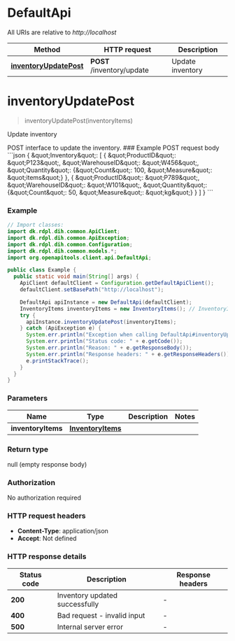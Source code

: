 # DefaultApi

All URIs are relative to *http://localhost*

| Method | HTTP request | Description |
|------------- | ------------- | -------------|
| [**inventoryUpdatePost**](DefaultApi.md#inventoryUpdatePost) | **POST** /inventory/update | Update inventory |


<a id="inventoryUpdatePost"></a>
# **inventoryUpdatePost**
> inventoryUpdatePost(inventoryItems)

Update inventory

POST interface to update the inventory.  ### Example POST request body &#x60;&#x60;&#x60;json {   \&quot;Inventory\&quot;: [     {       \&quot;ProductID\&quot;: \&quot;P123\&quot;,       \&quot;WarehouseID\&quot;: \&quot;W456\&quot;,       \&quot;Quantity\&quot;: {\&quot;Count\&quot;: 100, \&quot;Measure\&quot;: \&quot;items\&quot;}     },     {       \&quot;ProductID\&quot;: \&quot;P789\&quot;,       \&quot;WarehouseID\&quot;: \&quot;W101\&quot;,       \&quot;Quantity\&quot;: {\&quot;Count\&quot;: 50, \&quot;Measure\&quot;: \&quot;kg\&quot;}     }   ] } &#x60;&#x60;&#x60; 

### Example
```java
// Import classes:
import dk.rdpl.dih.common.ApiClient;
import dk.rdpl.dih.common.ApiException;
import dk.rdpl.dih.common.Configuration;
import dk.rdpl.dih.common.models.*;
import org.openapitools.client.api.DefaultApi;

public class Example {
  public static void main(String[] args) {
    ApiClient defaultClient = Configuration.getDefaultApiClient();
    defaultClient.setBasePath("http://localhost");

    DefaultApi apiInstance = new DefaultApi(defaultClient);
    InventoryItems inventoryItems = new InventoryItems(); // InventoryItems | 
    try {
      apiInstance.inventoryUpdatePost(inventoryItems);
    } catch (ApiException e) {
      System.err.println("Exception when calling DefaultApi#inventoryUpdatePost");
      System.err.println("Status code: " + e.getCode());
      System.err.println("Reason: " + e.getResponseBody());
      System.err.println("Response headers: " + e.getResponseHeaders());
      e.printStackTrace();
    }
  }
}
```

### Parameters

| Name | Type | Description  | Notes |
|------------- | ------------- | ------------- | -------------|
| **inventoryItems** | [**InventoryItems**](InventoryItems.md)|  | |

### Return type

null (empty response body)

### Authorization

No authorization required

### HTTP request headers

 - **Content-Type**: application/json
 - **Accept**: Not defined

### HTTP response details
| Status code | Description | Response headers |
|-------------|-------------|------------------|
| **200** | Inventory updated successfully |  -  |
| **400** | Bad request - invalid input |  -  |
| **500** | Internal server error |  -  |

